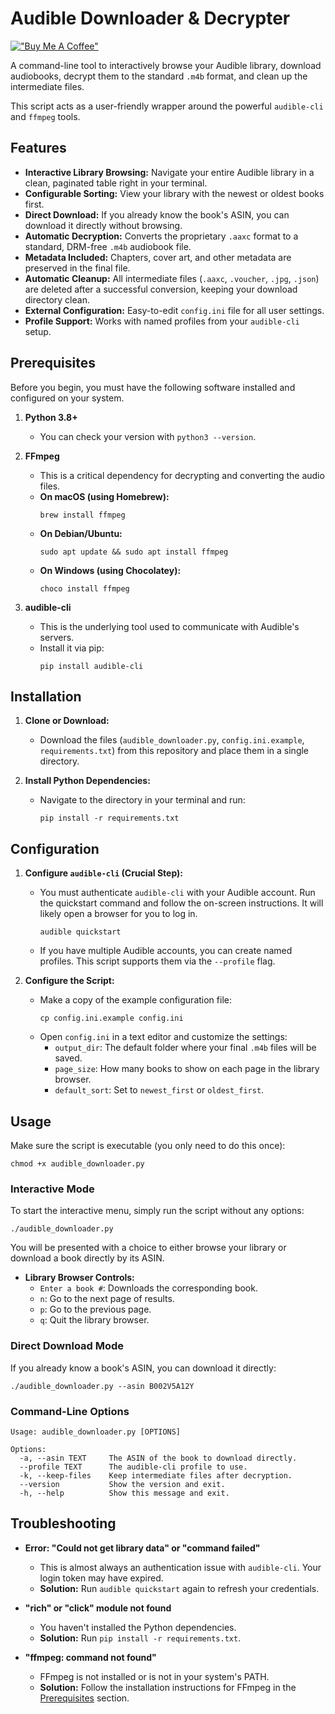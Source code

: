 # Audible Downloader & Decrypter

[!["Buy Me A Coffee"](https://www.buymeacoffee.com/assets/img/custom_images/orange_img.png)](https://www.buymeacoffee.com/jaegermaster)


A command-line tool to interactively browse your Audible library, download audiobooks, decrypt them to the standard `.m4b` format, and clean up the intermediate files.

This script acts as a user-friendly wrapper around the powerful `audible-cli` and `ffmpeg` tools.

## Features

-   **Interactive Library Browsing:** Navigate your entire Audible library in a clean, paginated table right in your terminal.
-   **Configurable Sorting:** View your library with the newest or oldest books first.
-   **Direct Download:** If you already know the book's ASIN, you can download it directly without browsing.
-   **Automatic Decryption:** Converts the proprietary `.aaxc` format to a standard, DRM-free `.m4b` audiobook file.
-   **Metadata Included:** Chapters, cover art, and other metadata are preserved in the final file.
-   **Automatic Cleanup:** All intermediate files (`.aaxc`, `.voucher`, `.jpg`, `.json`) are deleted after a successful conversion, keeping your download directory clean.
-   **External Configuration:** Easy-to-edit `config.ini` file for all user settings.
-   **Profile Support:** Works with named profiles from your `audible-cli` setup.

## Prerequisites

Before you begin, you must have the following software installed and configured on your system.

1.  **Python 3.8+**
    -   You can check your version with `python3 --version`.

2.  **FFmpeg**
    -   This is a critical dependency for decrypting and converting the audio files.
    -   **On macOS (using Homebrew):**
        ```shell
        brew install ffmpeg
        ```
    -   **On Debian/Ubuntu:**
        ```shell
        sudo apt update && sudo apt install ffmpeg
        ```
    -   **On Windows (using Chocolatey):**
        ```shell
        choco install ffmpeg
        ```

3.  **audible-cli**
    -   This is the underlying tool used to communicate with Audible's servers.
    -   Install it via pip:
        ```shell
        pip install audible-cli
        ```

## Installation

1.  **Clone or Download:**
    -   Download the files (`audible_downloader.py`, `config.ini.example`, `requirements.txt`) from this repository and place them in a single directory.

2.  **Install Python Dependencies:**
    -   Navigate to the directory in your terminal and run:
        ```shell
        pip install -r requirements.txt
        ```

## Configuration

1.  **Configure `audible-cli` (Crucial Step):**
    -   You must authenticate `audible-cli` with your Audible account. Run the quickstart command and follow the on-screen instructions. It will likely open a browser for you to log in.
        ```shell
        audible quickstart
        ```
    -   If you have multiple Audible accounts, you can create named profiles. This script supports them via the `--profile` flag.

2.  **Configure the Script:**
    -   Make a copy of the example configuration file:
        ```shell
        cp config.ini.example config.ini
        ```
    -   Open `config.ini` in a text editor and customize the settings:
        -   `output_dir`: The default folder where your final `.m4b` files will be saved.
        -   `page_size`: How many books to show on each page in the library browser.
        -   `default_sort`: Set to `newest_first` or `oldest_first`.

## Usage

Make sure the script is executable (you only need to do this once):
```shell
chmod +x audible_downloader.py
```

### Interactive Mode

To start the interactive menu, simply run the script without any options:

```shell
./audible_downloader.py
```

You will be presented with a choice to either browse your library or download a book directly by its ASIN.

-   **Library Browser Controls:**
    -   `Enter a book #`: Downloads the corresponding book.
    -   `n`: Go to the next page of results.
    -   `p`: Go to the previous page.
    -   `q`: Quit the library browser.

### Direct Download Mode

If you already know a book's ASIN, you can download it directly:

```shell
./audible_downloader.py --asin B002V5A12Y
```

### Command-Line Options

```
Usage: audible_downloader.py [OPTIONS]

Options:
  -a, --asin TEXT     The ASIN of the book to download directly.
  --profile TEXT      The audible-cli profile to use.
  -k, --keep-files    Keep intermediate files after decryption.
  --version           Show the version and exit.
  -h, --help          Show this message and exit.
```

## Troubleshooting

-   **Error: "Could not get library data" or "command failed"**
    -   This is almost always an authentication issue with `audible-cli`. Your login token may have expired.
    -   **Solution:** Run `audible quickstart` again to refresh your credentials.

-   **"rich" or "click" module not found**
    -   You haven't installed the Python dependencies.
    -   **Solution:** Run `pip install -r requirements.txt`.

-   **"ffmpeg: command not found"**
    -   FFmpeg is not installed or is not in your system's PATH.
    -   **Solution:** Follow the installation instructions for FFmpeg in the [Prerequisites](#prerequisites) section.
